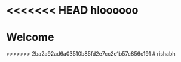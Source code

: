 <<<<<<< HEAD
hloooooo
=======
<h1> Welcome </h1>
>>>>>>> 2ba2a92ad6a03510b85fd2e7cc2e1b57c856c191
# rishabh
